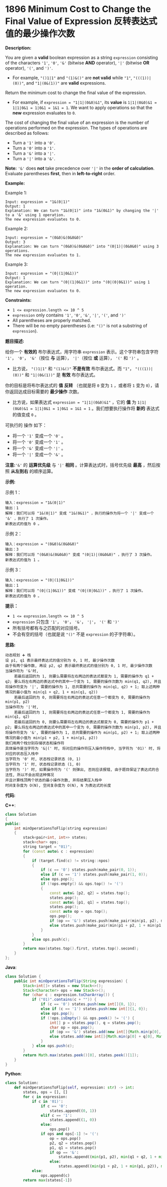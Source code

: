 # 1896 Minimum Cost to Change the Final Value of Expression 反转表达式值的最少操作次数

__Description:__

You are given a __valid__ boolean expression as a string `expression` consisting of the characters `'1'`, `'0'`, `'&'` (bitwise __AND__ operator), `'|'` (bitwise __OR__ operator), `'('`, and `')'`.

- For example, `"()1|1"` and `"(1)&()"` are __not valid__ while `"1"`, `"(((1))|(0))"`, and `"1|(0&(1))"` are __valid__ expressions.

Return the minimum cost to change the final value of the expression.

- For example, if `expression = "1|1|(0&0)&1"`, its __value__ is `1|1|(0&0)&1 = 1|1|0&1 = 1|0&1 = 1&1 = 1`. We want to apply operations so that the __new__ expression evaluates to `0`.

The cost of changing the final value of an expression is the number of operations performed on the expression. The types of operations are described as follows:

- Turn a `'1'` into a `'0'`.
- Turn a `'0'` into a `'1'`.
- Turn a `'&'` into a `'|'`.
- Turn a `'|'` into a `'&'`.

__Note:__ `'&'` does __not__ take precedence over `'|'` in the __order of calculation__. Evaluate parentheses __first__, then in __left-to-right__ order.

__Example:__

Example 1:

```text
Input: expression = "1&(0|1)"
Output: 1
Explanation: We can turn "1&(0|1)" into "1&(0&1)" by changing the '|' to a '&' using 1 operation.
The new expression evaluates to 0.
```

Example 2:

```text
Input: expression = "(0&0)&(0&0&0)"
Output: 3
Explanation: We can turn "(0&0)&(0&0&0)" into "(0|1)|(0&0&0)" using 3 operations.
The new expression evaluates to 1.
```

Example 3:

```text
Input: expression = "(0|(1|0&1))"
Output: 1
Explanation: We can turn "(0|(1|0&1))" into "(0|(0|0&1))" using 1 operation.
The new expression evaluates to 0.
```

__Constraints:__

- `1 <= expression.length <= 10 ^ 5`
- `expression` only contains `'1'`, `'0'`, `'&'`, `'|'`, `'('`, and `')'`
- All parentheses are properly matched.
- There will be no empty parentheses (i.e: `"()"` is not a substring of `expression`).

__题目描述:__

给你一个 __有效的__ 布尔表达式，用字符串 `expression` 表示。这个字符串包含字符 `'1'`， `'0'`， `'&'`（按位 __与__ 运算）， `'|'`（按位 __或__ 运算）， `'('` 和 `')'` 。

- 比方说， `"()1|1"` 和 `"(1)&()"` __不是有效__ 布尔表达式。而 `"1"`， `"(((1))|(0))"` 和 `"1|(0&(1))"` 是 __有效__ 布尔表达式。

你的目标是将布尔表达式的 __值__ __反转__ （也就是将 `0` 变为 `1` ，或者将 `1` 变为 `0`），请你返回达成目标需要的 __最少操作__ 次数。

- 比方说，如果表达式 `expression = "1|1|(0&0)&1"` ，它的 __值__ 为 `1|1|(0&0)&1 = 1|1|0&1 = 1|0&1 = 1&1 = 1` 。我们想要执行操作将 __新的__ 表达式的值变成 `0` 。

可执行的 操作 如下：

- 将一个 `'1'` 变成一个 `'0'` 。
- 将一个 `'0'` 变成一个 `'1'` 。
- 将一个 `'&'` 变成一个 `'|'` 。
- 将一个 `'|'` 变成一个 `'&'` 。

__注意:__`'&'` 的 __运算优先级__ 与 `'|'` __相同__ 。计算表达式时，括号优先级 __最高__ ，然后按照 __从左到右__ 的顺序运算。

__示例:__

示例 1：

```text
输入：expression = "1&(0|1)"
输出：1
解释：我们可以将 "1&(0|1)" 变成 "1&(0&1)" ，执行的操作为将一个 '|' 变成一个 '&' ，执行了 1 次操作。
新表达式的值为 0 。
```

示例 2：

```text
输入：expression = "(0&0)&(0&0&0)"
输出：3
解释：我们可以将 "(0&0)&(0&0&0)" 变成 "(0|1)|(0&0&0)" ，执行了 3 次操作。
新表达式的值为 1 。
```

示例 3：

```text
输入：expression = "(0|(1|0&1))"
输出：1
解释：我们可以将 "(0|(1|0&1))" 变成 "(0|(0|0&1))" ，执行了 1 次操作。
新表达式的值为 0 。
```

__提示：__

- `1 <= expression.length <= 10 ^ 5`
- `expression` 只包含 `'1'`， `'0'`， `'&'`， `'|'`， `'('` 和 `')'`
- 所有括号都有与之匹配的对应括号。
- 不会有空的括号（也就是说 `"()"` 不是 `expression` 的子字符串）。

__思路:__

```text
动态规划 ➕ 栈
设 p1, q1 表示最终表达式的值分别为 0, 1 时, 最少操作次数
由于有两个操作数, 再设 p2, q2 表示最终表达式的值分别为 0, 1 时, 最少操作次数
当操作符为 '&'时, 
    若最后返回的为 1, 则要么需要将左右两边的表达式都变为 1, 需要的操作为 q1 + q2; 要么将左右两边的表达式中的其中一个变为 1, 需要的操作次数为 min(q1, q2), 并且将操作符变为 '|', 需要的操作为 1, 总共需要的操作为 min(q1, q2) + 1; 取上述两种情况的最小值为 min(q1 + q2, 1 + min(q1, q2))
    若最后返回的为 0, 则需要将左右两边的表达式任意一个都变为 0, 需要的操作为 min(p1, p2)
当操作符为 '|'时,
    若最后返回的为 1, 则需要将左右两边的表达式任意一个都变为 1, 需要的操作为 min(q1, q2)
    若最后返回的为 0, 则要么需要将左右两边的表达式都变为 0, 需要的操作为 p1 + p2; 要么将左右两边的表达式中的其中一个变为 0, 需要的操作次数为 min(p1, p2), 并且将操作符变为 '&', 需要的操作为 1, 总共需要的操作为 min(p1, p2) + 1; 取上述两种情况的最小值为 min(p1 + p2, 1 + min(p1, p2))
我们用两个栈分别存储状态和操作符
具体操作是当字符为 '&|(' 时, 将对应的操作符压入操作符栈中, 当字符为 '01)' 时, 将对应的状态压入栈中
当字符为 '0' 时, 状态栈记录状态 (0, 1)
当字符为 '1' 时, 状态栈记录状态 (1, 0)
当字符为 ')' 时, 如果操作符为 '(' 则弹出, 否则应该报错, 由于题目保证了表达式的合法性, 所以不会出现这种情况
并且计算栈顶两个状态的最小操作次数, 并将结果压入栈中
时间复杂度为 O(N), 空间复杂度为 O(N), N 为表达式的长度
```

__代码:__

__C++__:

```C++
class Solution 
{
public:
    int minOperationsToFlip(string expression) 
    {
        stack<pair<int, int>> states;
        stack<char> ops;
        string target = "01)";
        for (const auto& c : expression)
        {
            if (target.find(c) != string::npos) 
            {
                if (c == '0') states.push(make_pair(0, 1));
                else if (c == '1') states.push(make_pair(1, 0));
                else ops.pop();
                if (!ops.empty() && ops.top() != '(')
                {
                    const auto& [p2, q2] = states.top();
                    states.pop();
                    const auto& [p1, q1] = states.top();
                    states.pop();
                    const auto op = ops.top();
                    ops.pop();
                    if (op == '&') states.push(make_pair(min(p1, p2), min(q1 + q2, 1 + min(q1, q2))));
                    else states.push(make_pair(min(p1 + p2, 1 + min(p1, p2)), min(q1, q2)));
                }
            }
            else ops.push(c);
        }
        return max(states.top().first, states.top().second);
    }
};
```

__Java__:

```Java
class Solution {
    public int minOperationsToFlip(String expression) {
        Stack<int[]> states = new Stack<>();
        Stack<Character> ops = new Stack<>();
        for (char c : expression.toCharArray()) {
            if ("01)".contains(c + "")) {
                if (c == '0') states.push(new int[]{0, 1});
                else if (c == '1') states.push(new int[]{1, 0});
                else ops.pop();
                if (!ops.isEmpty() && ops.peek() != '(') {
                    int[] p = states.pop(), q = states.pop();
                    char op = ops.pop();
                    if (op == '&') states.add(new int[]{Math.min(p[0], q[0]), Math.min(p[1] + q[1], Math.min(p[1], q[1]) + 1)});
                    else states.add(new int[]{Math.min(p[0] + q[0], Math.min(p[0], q[0]) + 1), Math.min(p[1], q[1])});
                }
            } else ops.push(c);
        }
        return Math.max(states.peek()[0], states.peek()[1]);
    }
}
```

__Python__:

```Python
class Solution:
    def minOperationsToFlip(self, expression: str) -> int:
        states, ops = [], []
        for c in expression:
            if c in '01)':
                if c == '0':
                    states.append((0, 1))
                elif c == '1':
                    states.append((1, 0))
                else:
                    ops.pop()
                if ops and ops[-1] != '(':
                    op = ops.pop()
                    p2, q2 = states.pop()
                    p1, q1 = states.pop()
                    if op == '&':
                        states.append((min(p1, p2), min(q1 + q2, 1 + min(q1, q2))))
                    else:
                        states.append((min(p1 + p2, 1 + min(p1, p2)), min(q1, q2)))
            else:
                ops.append(c)
        return max(states[-1])
```
